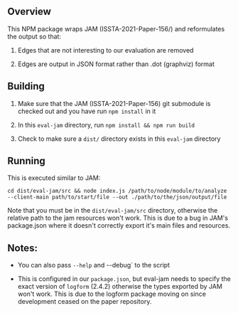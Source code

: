 ## Overview

This NPM package wraps JAM (ISSTA-2021-Paper-156/) and reformulates the output so that: 

1. Edges that are not interesting to our evaluation are removed

2. Edges are output in JSON format rather than .dot (graphviz) format


## Building 

1. Make sure that the JAM (ISSTA-2021-Paper-156) git submodule is checked out and you have run `npm install` in it

2. In this `eval-jam` directory, run `npm install && npm run build`

3. Check to make sure a `dist/` directory exists in this `eval-jam` directory

## Running

This is executed similar to JAM: 

`cd dist/eval-jam/src && node index.js /path/to/node/module/to/analyze --client-main path/to/start/file --out ./path/to/the/json/output/file`

Note that you must be in the `dist/eval-jam/src` directory, otherwise the relative path to the jam resources won't work. 
This is due to a bug in JAM's package.json where it doesn't correctly export it's main files and resources.

## Notes:

* You can also pass `--help` and --debug` to the script

* This is configured in our `package.json`, but eval-jam needs to specify the exact version of `logform` (2.4.2) otherwise the types exported
by JAM won't work. This is due to the logform package moving on since development ceased on the paper repository. 

